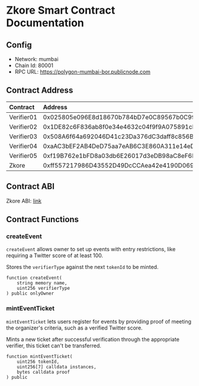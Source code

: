 # Zkore Smart Contract Documentation

## Config

- Network: mumbai
- Chain Id: 80001
- RPC URL: https://polygon-mumbai-bor.publicnode.com

## Contract Address

| Contract   | Address                                    | Chain  | Link                                                                                                 |
| :--------- | :----------------------------------------- | :----- | :--------------------------------------------------------------------------------------------------- |
| Verifier01 | 0x025805e096E8d18670b784bD7e0C89567b0C9965 | Mumbai | [Verifier01](https://mumbai.polygonscan.com/address/0x025805e096E8d18670b784bD7e0C89567b0C9965#code) |
| Verifier02 | 0x1DE82c6F836ab8f0e34e4632c04f9f9A075891cb | Mumbai | [Verifier02](https://mumbai.polygonscan.com/address/0x1DE82c6F836ab8f0e34e4632c04f9f9A075891cb#code) |
| Verifier03 | 0x508A6f64a692046D41c23Da376dC3daff8c856B3 | Mumbai | [Verifier03](https://mumbai.polygonscan.com/address/0x508A6f64a692046D41c23Da376dC3daff8c856B3#code) |
| Verifier04 | 0xaAC3bEF2AB4DeD75aa7eAB6C3E860A311e14eDc6 | Mumbai | [Verifier04](https://mumbai.polygonscan.com/address/0xaAC3bEF2AB4DeD75aa7eAB6C3E860A311e14eDc6#code) |
| Verifier05 | 0xf19B762e1bFD8a03db6E26017d3eDB98aC8eF6D8 | Mumbai | [Verifier05](https://mumbai.polygonscan.com/address/0xf19B762e1bFD8a03db6E26017d3eDB98aC8eF6D8#code) |
| Zkore      | 0xff557217986D43552D49DcCCAea42e4190D06902 | Mumbai | [Zkore](https://mumbai.polygonscan.com/address/0xff557217986D43552D49DcCCAea42e4190D06902#code)      |

## Contract ABI

Zkore ABI: [link](Zkore.json)

## Contract Functions

### createEvent

`createEvent` allows owner to set up events with entry restrictions, like requiring a Twitter score of at least 100.

Stores the `verifierType` against the next `tokenId` to be minted.

```solidity
function createEvent(
    string memory name,
    uint256 verifierType
) public onlyOwner
```

### mintEventTicket

`mintEventTicket` lets users register for events by providing proof of meeting the organizer's criteria, such as a verified Twitter score.

Mints a new ticket after successful verification through the appropriate verifier, this ticket can't be transferred.

```solidity
function mintEventTicket(
    uint256 tokenId,
    uint256[7] calldata instances,
    bytes calldata proof
) public
```
